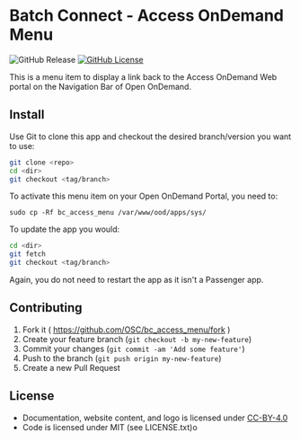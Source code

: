 # Batch Connect - Access OnDemand Menu

![GitHub Release](https://img.shields.io/github/release/osc/bc_access_menu.svg)
[![GitHub License](https://img.shields.io/badge/license-MIT-green.svg)](https://opensource.org/licenses/MIT)

This is a menu item to display a link back to the Access OnDemand Web portal on the Navigation Bar of Open OnDemand.

## Install

Use Git to clone this app and checkout the desired branch/version you want to
use:

```sh
git clone <repo>
cd <dir>
git checkout <tag/branch>
```

To activate this menu item on your Open OnDemand Portal, you need to:

```sudo cp -Rf bc_access_menu /var/www/ood/apps/sys/```

To update the app you would:

```sh
cd <dir>
git fetch
git checkout <tag/branch>
```

Again, you do not need to restart the app as it isn't a Passenger app.

## Contributing

1. Fork it ( https://github.com/OSC/bc_access_menu/fork )
2. Create your feature branch (`git checkout -b my-new-feature`)
3. Commit your changes (`git commit -am 'Add some feature'`)
4. Push to the branch (`git push origin my-new-feature`)
5. Create a new Pull Request

## License

* Documentation, website content, and logo is licensed under
  [CC-BY-4.0](https://creativecommons.org/licenses/by/4.0/)
* Code is licensed under MIT (see LICENSE.txt)o


